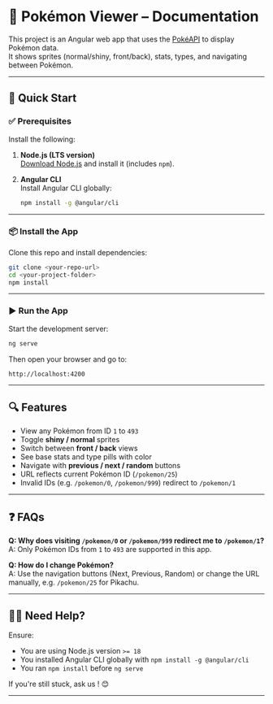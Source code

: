 # 📘 Pokémon Viewer – Documentation

This project is an Angular web app that uses the [PokéAPI](https://pokeapi.co/docs/v2) to display Pokémon data.  
It shows sprites (normal/shiny, front/back), stats, types, and navigating between Pokémon.

---

## 🚀 Quick Start

### ✅ Prerequisites

Install the following:

1. **Node.js (LTS version)**  
   [Download Node.js](https://nodejs.org/) and install it (includes `npm`).

2. **Angular CLI**  
   Install Angular CLI globally:

   ```bash
   npm install -g @angular/cli
   ```

---

### 📦 Install the App

Clone this repo and install dependencies:

```bash
git clone <your-repo-url>
cd <your-project-folder>
npm install
```

---

### ▶️ Run the App

Start the development server:

```bash
ng serve
```

Then open your browser and go to:

```
http://localhost:4200
```

---

## 🔍 Features

- View any Pokémon from ID `1` to `493`
- Toggle **shiny / normal** sprites
- Switch between **front / back** views
- See base stats and type pills with color
- Navigate with **previous / next / random** buttons
- URL reflects current Pokémon ID (`/pokemon/25`)
- Invalid IDs (e.g. `/pokemon/0`, `/pokemon/999`) redirect to `/pokemon/1`

---

## ❓ FAQs

**Q: Why does visiting `/pokemon/0` or `/pokemon/999` redirect me to `/pokemon/1`?**  
A: Only Pokémon IDs from `1` to `493` are supported in this app.

**Q: How do I change Pokémon?**  
A: Use the navigation buttons (Next, Previous, Random) or change the URL manually, e.g. `/pokemon/25` for Pikachu.

---

## 🧑‍💻 Need Help?

Ensure:

- You are using Node.js version `>= 18`
- You installed Angular CLI globally with `npm install -g @angular/cli`
- You ran `npm install` before `ng serve`

If you're still stuck, ask us ! 😊

---
